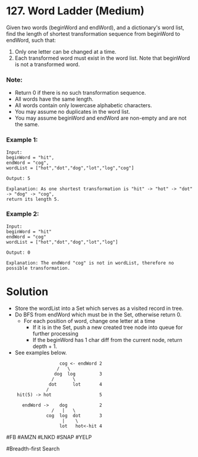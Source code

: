 # 127. Word Ladder (Medium)

Given two words (beginWord and endWord), and a dictionary's word list, find the length of shortest transformation sequence from beginWord to endWord, such that:

1. Only one letter can be changed at a time.
2. Each transformed word must exist in the word list. Note that beginWord is not a transformed word.

### Note:
- Return 0 if there is no such transformation sequence.
- All words have the same length.
- All words contain only lowercase alphabetic characters.
- You may assume no duplicates in the word list.
- You may assume beginWord and endWord are non-empty and are not the same.

### Example 1:
```
Input:
beginWord = "hit",
endWord = "cog",
wordList = ["hot","dot","dog","lot","log","cog"]

Output: 5

Explanation: As one shortest transformation is "hit" -> "hot" -> "dot" -> "dog" -> "cog",
return its length 5.
```
### Example 2:
```
Input:
beginWord = "hit"
endWord = "cog"
wordList = ["hot","dot","dog","lot","log"]

Output: 0

Explanation: The endWord "cog" is not in wordList, therefore no possible transformation.
```
# Solution
- Store the wordList into a Set which serves as a visited record in tree.
- Do BFS from endWord which must be in the Set, otherwise return 0.
  - For each position of word, change one letter at a time
    - If it is in the Set, push a new created tree node into queue for further processing
    - If the beginWord has 1 char diff from the current node, return depth + 1.
- See examples below.
```
                    cog <- endWord 2
                   /   \  
                  dog  log         3
                 /       \
                dot      lot       4
               /        
    hit(5) -> hot                  5
```
```
      endWord ->    dog            2
                 /   |   \  
               cog  log  dot       3
                     |    \ 
                    lot   hot<-hit 4
```
#FB #AMZN #LNKD #SNAP #YELP

#Breadth-first Search
